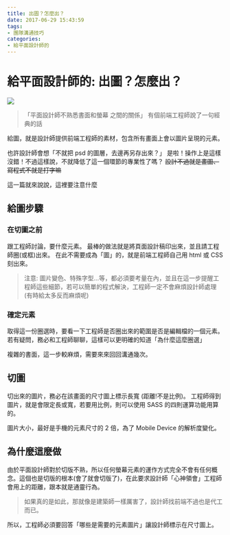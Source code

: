 ```yaml
---
title: 出圖？怎麼出？
date: 2017-06-29 15:43:59
tags: 
- 團隊溝通技巧
categories: 
- 給平面設計師的
---
```


# 給平面設計師的: 出圖？怎麼出？

![](https://i.imgur.com/UvHo0gv.png)

> 「平面設計師不熟悉書面和螢幕 之間的關係」
> 有個前端工程師說了一句經典的話

給圖，就是設計師提供前端工程師的素材，包含所有畫面上會以圖片呈現的元素。

也許設計師會想「不就把 psd 的圖層，去邊再另存出來？」
是啦！操作上是這樣沒錯！不過這樣說，不就降低了這一個環節的專業性了嗎？
~~設計不過就是畫圖、寫程式不就是打字嘛~~

這一篇就來說說，這裡要注意什麼

## 給圖步驟

### 在切圖之前

跟工程師討論，要什麼元素。
最棒的做法就是將頁面設計稿印出來，並且請工程師圈(或框)出來。
在此不需要成為「圖」的，就是前端工程師自己用 html 或 CSS 刻出來。

> 注意: 圖片變色、特殊字型...等，都必須要考量在內，並且在這一步提醒工程師這些細節，若可以簡單的程式解決，工程師一定不會麻煩設計師處理(有時給太多反而麻煩呢)

### 確定元素

取得這一份圈選時，要看一下工程師是否圈出來的範圍是否是編輯檔的一個元素。
若有疑問，務必和工程師聊聊，這樣可以更明確的知道「為什麼這麼圈選」

複雜的書面，這一步較麻煩，需要來來回回溝通幾次。

## 切圖

切出來的圖片，務必在該畫面的尺寸圖上標示長寬 (距離!不是比例)。
工程師得到圖片，就是會限定長或寬，若要用比例，則可以使用 SASS 的四則運算功能用算的。

圖片大小，最好是手機的元素尺寸的 2 倍，為了 Mobile Device 的解析度變化。

## 為什麼這麼做

由於平面設計師對於切版不熟，所以任何螢幕元素的運作方式完全不會有任何概念。這個也是切版的根本(會了就會切版了)，在此要求設計師「心神領會」工程師會用上的距離，跟本就是通靈行為。

> 如果真的是如此，那就像是建築師一樣厲害了，設計師找前端不過也是代工而已。

所以，工程師必須要回答「哪些是需要的元素圖片」讓設計師標示在尺寸圖上。
